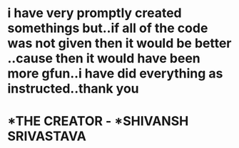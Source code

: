 # i have very promptly created somethings but..if all of the code was not given then it would be better ..cause then it would have been more gfun..i have did everything as instructed..thank you

# *THE CREATOR - *SHIVANSH SRIVASTAVA
